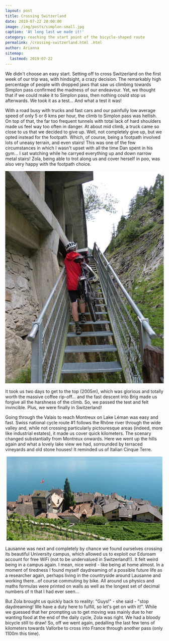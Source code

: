 ```yaml
---
layout: post
title: Crossing Switzerland 
date: 2019-07-22 20:00:00
image: /img/posts/simplon-small.jpg
caption: 'At long last we made it!' 
category: reaching the start point of the bicycle-shaped route
permalink: /crossing-switzerland.html .html
author: Arianna
sitemap:
  lastmod: 2019-07-22
---
```


We didn't choose an easy start. Setting off to cross Switzerland on the first week of our trip was, with hindsight, a crazy decision. The remarkably high percentage of people with dropped jaws that saw us climbing towards Simplon pass confirmed the madness of our endeavour. Yet, we thought that if we could make it to Simplon pass, then nothing could stop us afterwards. We took it as a test... And what a test it was! 

With a road busy with trucks and fast cars and our painfully low average speed of only 5 or 6 kms per hour, the climb to Simplon pass was hellish. On top of that, the far too frequent tunnels with total lack of hard shoulders made us feel way too often in danger. At about mid climb, a truck came so close to us that we decided to give up. Well, not completely give up, but we opted instead for the footpath. Which, of course, being a footpath involved lots of uneasy terrain, and even stairs! This was one of the few circumstances in which I wasn't upset with all the time Dan spent in his gym... I sat watching while he carryed everything up and down narrow metal stairs! Zola, being able to trot along us and cover herself in poo, was also very happy with the footpath choice. 

<img class="img-responsive" src=" /img/posts/stairs-small.jpg" alt="stairs">

It took us two days to get to the top (2005m), which was glorious and totally worth the massive coffee rip-off... and the fast descent into Brig made us forgive all the harshness of the climb. So, we passed the test and felt invincible. Plus, we were finally in Switzerland! 

Going through the Valais to reach Montreux on Lake Léman was easy and fast. Swiss national cycle route #1 follows the Rhône river through the wide valley and, while not crossing particularly pictouresque areas (indeed, more like industrial estates), it made us cover quick kilometers. The scenary changed substantially from Montreux onwards. Here we went up the hills again and what a lovely lake view we had, sorrounded by terraced vineyards and old stone houses! It reminded us of Italian Cinque Terre.

<img class="img-responsive" src=" /img/posts/leman-small.jpg" alt="lake Léman">

Lausanne was next and completely by chance we found ourselves crossing its beautiful University campus, which allowed us to exploit our Eduroam account for free WiFi (not to be undervalued in Switzerland!!). It felt weird being in a campus again. I mean, nice weird - like being at home almost. In a moment of tiredness I found myself daydreaming of a possible future life as a researcher again, perhaps living in the countryside around Lausanne and working there...of course commuting by bike. All around us physics and maths formulas were printed on walls as well as the longest set of decimal numbers of π that I had ever seen... 

But Zola brought us quickly back to reality: "Guys!" - she said - "stop daydreaming! We have a duty here to fulfill, so let's get on with it!". While we guessed that her prompting us to get moving was mainly due to her wanting food at the end of the daily cycle, Zola was right. We had a bloody bicycle still to draw! So, off we went again, pedalling the last few tens of kilometers towards Vallorbe to cross into France through another pass (only 1100m this time). 
